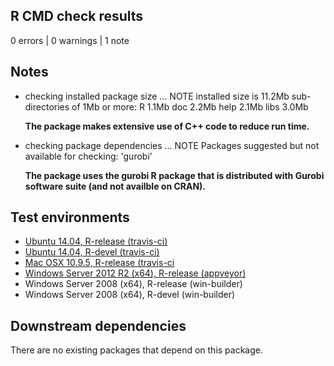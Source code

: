 ## R CMD check results

0 errors | 0 warnings | 1 note

## Notes

* checking installed package size ... NOTE
  installed size is 11.2Mb
  sub-directories of 1Mb or more:
    R      1.1Mb
    doc    2.2Mb
    help   2.1Mb
    libs   3.0Mb

    **The package makes extensive use of C++ code to reduce run time.**

* checking package dependencies ... NOTE
  Packages suggested but not available for checking: 'gurobi'

    **The package uses the gurobi R package that is distributed with Gurobi software suite (and not availble on CRAN).**

## Test environments

* [Ubuntu 14.04, R-release (travis-ci)](https://travis-ci.org/prioritizr/prioritizr/builds)
* [Ubuntu 14.04, R-devel (travis-ci)](https://travis-ci.org/prioritizr/prioritizr/builds)
* [Mac OSX 10.9.5, R-release (travis-ci](https://travis-ci.org/prioritizr/prioritizr/builds)
* [Windows Server 2012 R2 (x64), R-release (appveyor)](https://ci.appveyor.com/project/jeffreyhanson/prioritizr)
* Windows Server 2008 (x64), R-release (win-builder)
* Windows Server 2008 (x64), R-devel (win-builder)

## Downstream dependencies

There are no existing packages that depend on this package.
